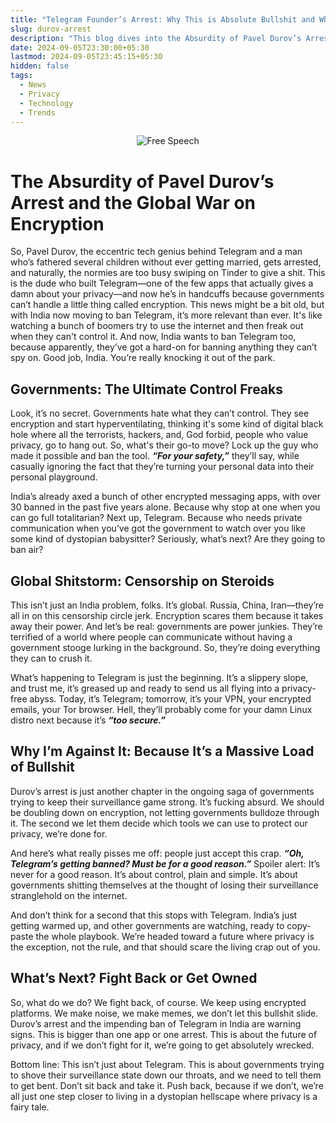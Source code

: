 ```yaml
---
title: "Telegram Founder’s Arrest: Why This is Absolute Bullshit and Why You Should Care"
slug: durov-arrest
description: "This blog dives into the Absurdity of Pavel Durov’s Arrest, exploring why Governments are terrified of Encryption and how India’s Ban on Telegram is a power grab disguised as “safety.” It’s a blunt, no-nonsense look at the global assault on Privacy and why we should all be seriously pissed off."
date: 2024-09-05T23:30:00+05:30
lastmod: 2024-09-05T23:45:15+05:30
hidden: false
tags:
  - News
  - Privacy
  - Technology
  - Trends
---
```


<p align="center">
  <img src="https://imgs.xkcd.com/comics/free_speech.png" alt="Free Speech">
</p>

# **The Absurdity of Pavel Durov’s Arrest and the Global War on Encryption**

So, Pavel Durov, the eccentric tech genius behind Telegram and a man who’s fathered several children without ever getting married, gets arrested, and naturally, the normies are too busy swiping on Tinder to give a shit. This is the dude who built Telegram—one of the few apps that actually gives a damn about your privacy—and now he’s in handcuffs because governments can’t handle a little thing called encryption. This news might be a bit old, but with India now moving to ban Telegram, it’s more relevant than ever. It's like watching a bunch of boomers try to use the internet and then freak out when they can't control it. And now, India wants to ban Telegram too, because apparently, they’ve got a hard-on for banning anything they can’t spy on. Good job, India. You’re really knocking it out of the park.

## **Governments: The Ultimate Control Freaks**

Look, it’s no secret. Governments hate what they can’t control. They see encryption and start hyperventilating, thinking it's some kind of digital black hole where all the terrorists, hackers, and, God forbid, people who value privacy, go to hang out. So, what's their go-to move? Lock up the guy who made it possible and ban the tool. ***“For your safety,”*** they’ll say, while casually ignoring the fact that they’re turning your personal data into their personal playground.

India’s already axed a bunch of other encrypted messaging apps, with over 30 banned in the past five years alone. Because why stop at one when you can go full totalitarian? Next up, Telegram. Because who needs private communication when you’ve got the government to watch over you like some kind of dystopian babysitter? Seriously, what’s next? Are they going to ban air?

## **Global Shitstorm: Censorship on Steroids**

This isn’t just an India problem, folks. It’s global. Russia, China, Iran—they’re all in on this censorship circle jerk. Encryption scares them because it takes away their power. And let’s be real: governments are power junkies. They’re terrified of a world where people can communicate without having a government stooge lurking in the background. So, they’re doing everything they can to crush it.

What’s happening to Telegram is just the beginning. It’s a slippery slope, and trust me, it’s greased up and ready to send us all flying into a privacy-free abyss. Today, it’s Telegram; tomorrow, it’s your VPN, your encrypted emails, your Tor browser. Hell, they’ll probably come for your damn Linux distro next because it’s ***“too secure.”***

## **Why I’m Against It: Because It’s a Massive Load of Bullshit**

Durov’s arrest is just another chapter in the ongoing saga of governments trying to keep their surveillance game strong. It’s fucking absurd. We should be doubling down on encryption, not letting governments bulldoze through it. The second we let them decide which tools we can use to protect our privacy, we’re done for.

And here’s what really pisses me off: people just accept this crap. ***“Oh, Telegram’s getting banned? Must be for a good reason.”*** Spoiler alert: It’s never for a good reason. It’s about control, plain and simple. It’s about governments shitting themselves at the thought of losing their surveillance stranglehold on the internet.

And don’t think for a second that this stops with Telegram. India’s just getting warmed up, and other governments are watching, ready to copy-paste the whole playbook. We’re headed toward a future where privacy is the exception, not the rule, and that should scare the living crap out of you.

## **What’s Next? Fight Back or Get Owned**

So, what do we do? We fight back, of course. We keep using encrypted platforms. We make noise, we make memes, we don’t let this bullshit slide. Durov’s arrest and the impending ban of Telegram in India are warning signs. This is bigger than one app or one arrest. This is about the future of privacy, and if we don’t fight for it, we’re going to get absolutely wrecked.

Bottom line: This isn’t just about Telegram. This is about governments trying to shove their surveillance state down our throats, and we need to tell them to get bent. Don’t sit back and take it. Push back, because if we don’t, we’re all just one step closer to living in a dystopian hellscape where privacy is a fairy tale.
